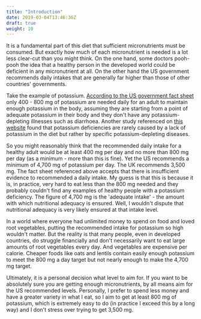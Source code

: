```yaml
---
title: "Introduction"
date: 2019-03-04T13:46:36Z
draft: true
weight: 10
---
```


It is a fundamental part of this diet that sufficient micronutrients must be consumed. But exactly how much of each micronutrient is needed is a lot less clear-cut than you might think. On the one hand, some doctors pooh-pooh the idea that a healthy person in the developed world could be deficient in any micronutrient at all. On the other hand the US government recommends daily intakes that are generally far higher than those of other countries' governments.

Take the example of potassium. [According to the US government fact sheet](https://ods.od.nih.gov/factsheets/Potassium-HealthProfessional/) only 400 - 800 mg of potassium are needed daily for an adult to maintain enough potassium in the body, assuming they are starting from a point of adequate potassium in their body and they don't have any potassium-depleting illnesses such as diarrhoea. Another study referenced on [this website](https://www.healthline.com/nutrition/how-much-potassium-per-day#section2) found that potassium deficiencies are rarely caused by a lack of potassium in the diet but rather by specific potassium-depleting diseases.

So you might reasonably think that the recommended daily intake for a healthy adult would be at least 400 mg per day and no more than 800 mg per day (as a minimum - more than this is fine). Yet the US recommends a minimum of 4,700 mg of potassium per day. The UK recommends 3,500 mg. The fact sheet referenced above accepts that there is insufficient evidence to recommended a daily intake. My guess is that this is because it is, in practice, very hard to eat less than the 800 mg needed and they probably couldn't find any examples of healthy people with a potassium deficiency. The figure of 4,700 mg is the 'adequate intake' - the amount with which nutritional adequacy is ensured. Well, I wouldn't dispute that nutritional adequacy is very likely ensured at that intake level. 

In a world where everyone had unlimited money to spend on food and loved root vegetables, putting the recommended intake for potassium so high wouldn't matter. But the reality is that many people, even in developed countries, do struggle financially and don't necessarily want to eat large amounts of root vegetables every day. And vegetables are expensive per calorie. Cheaper foods like oats and lentils contain easily enough potassium to meet the 800 mg a day target but not nearly enough to make the 4,700 mg target.

Ultimately, it is a personal decision what level to aim for. If you want to be absolutely sure you are getting enough micronutrients, by all means aim for the US recommended levels. Personally, I prefer to spend less money and have a greater variety in what I eat, so I aim to get at least 800 mg of potassium, which is extremely easy to do (in practice I exceed this by a long way) and I don't stress over trying to get 3,500 mg.
